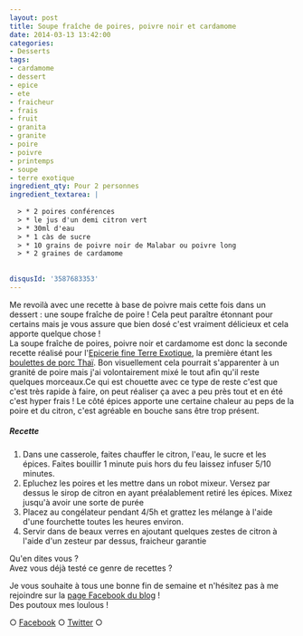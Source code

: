 ```yaml
---
layout: post
title: Soupe fraîche de poires, poivre noir et cardamome
date: 2014-03-13 13:42:00
categories: 
- Desserts
tags: 
- cardamome
- dessert
- epice
- ete
- fraicheur
- frais
- fruit
- granita
- granite
- poire
- poivre
- printemps
- soupe
- terre exotique
ingredient_qty: Pour 2 personnes
ingredient_textarea: |
  
  > * 2 poires conférences
  > * le jus d'un demi citron vert
  > * 30ml d'eau
  > * 1 càs de sucre
  > * 10 grains de poivre noir de Malabar ou poivre long
  > * 2 graines de cardamome
  
  
disqusId: '3587683353'
---
```


Me revoilà avec une recette à base de poivre mais cette fois dans un dessert : une soupe fraîche de poire ! Cela peut paraître étonnant pour certains mais je vous assure que bien dosé c'est vraiment délicieux et cela apporte quelque chose !  
La soupe fraîche de poires, poivre noir et cardamome est donc la seconde recette réalisé pour l'[Epicerie fine Terre Exotique](http://www.terreexotique.fr/), la première étant les [boulettes de porc Thaï](http://www.crokmou.com/boulettes-de-porc-thai-au-poivre-vert-et-cacahuetes/). Bon visuellement cela pourrait s'apparenter à un granité de poire mais j'ai volontairement mixé le tout afin qu'il reste quelques morceaux.Ce qui est chouette avec ce type de reste c'est que c'est très rapide à faire, on peut réaliser ça avec a peu près tout et en été c'est hyper frais ! Le côté épices apporte une certaine chaleur au peps de la poire et du citron, c'est agréable en bouche sans être trop présent.

##### Recette

1.  Dans une casserole, faites chauffer le citron, l'eau, le sucre et les épices. Faites bouillir 1 minute puis hors du feu laissez infuser 5/10 minutes.
2.  Epluchez les poires et les mettre dans un robot mixeur. Versez par dessus le sirop de citron en ayant préalablement retiré les épices. Mixez jusqu'à avoir une sorte de purée
3.  Placez au congélateur pendant 4/5h et grattez les mélange à l'aide d'une fourchette toutes les heures environ.
4.  Servir dans de beaux verres en ajoutant quelques zestes de citron à l'aide d'un zesteur par dessus, fraicheur garantie

Qu'en dites vous ?  
Avez vous déjà testé ce genre de recettes ?

Je vous souhaite à tous une bonne fin de semaine et n'hésitez pas à me rejoindre sur la [page Facebook du blog](https://www.facebook.com/crokmou.blog) !  
Des poutoux mes loulous !

○ [Facebook](https://www.facebook.com/crokmou.blog) ○ [Twitter](https://twitter.com/Crokmou) ○